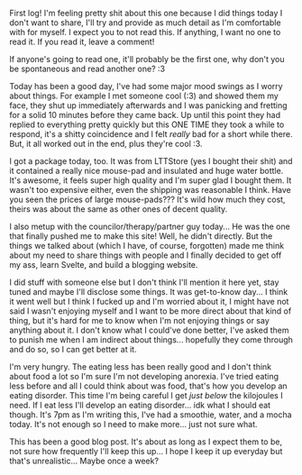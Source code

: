 First log! I'm feeling pretty shit about this one because I did things today I don't want to share, I'll try and provide as much detail as I'm comfortable with for myself. I expect you to not read this. If anything, I want no one to read it. If you read it, leave a comment!

If anyone's going to read one, it'll probably be the first one, why don't you be spontaneous and read another one? :3

Today has been a good day, I've had some major mood swings as I worry about things. For example I met someone cool (:3) and showed them my face, they shut up immediately afterwards and I was panicking and fretting for a solid 10 minutes before they came back. Up until this point they had replied to everything pretty quickly but this ONE TIME they took a while to respond, it's a shitty coincidence and I felt *really* bad for a short while there. But, it all worked out in the end, plus they're cool :3. 

I got a package today, too. It was from LTTStore (yes I bought their shit) and it contained a really nice mouse-pad and insulated and huge water bottle. It's awesome, it feels super high quality and I'm super glad I bought them. It wasn't too expensive either, even the shipping was reasonable I think. Have you seen the prices of large mouse-pads??? It's wild how much they cost, theirs was about the same as other ones of decent quality.

I also metup with the councilor/therapy/partner guy today... He was the one that finally pushed me to make this site! Well, he didn't directly. But the things we talked about (which I have, of course, forgotten) made me think about my need to share things with people and I finally decided to get off my ass, learn Svelte, and build a blogging website.

I did stuff with someone else but I don't think I'll mention it here yet, stay tuned and maybe I'll disclose some things. It was get-to-know day... I think it went well but I think I fucked up and I'm worried about it, I might have not said I wasn't enjoying myself and I want to be more direct about that kind of thing, but it's hard for me to know when I'm not enjoying things or say anything about it. I don't know what I could've done better, I've asked them to punish me when I am indirect about things... hopefully they come through and do so, so I can get better at it.

I'm very hungry. The eating less has been really good and I don't think about food a lot so I'm sure I'm not developing anorexia. I've tried eating less before and all I could think about was food, that's how you develop an eating disorder. This time I'm being careful I get *just below* the kilojoules I need. If I eat less I'll develop an eating disorder... idk what I should eat though. It's 7pm as I'm writing this, I've had a smoothie, water, and a mocha today. It's not enough so I need to make more... just not sure what.

This has been a good blog post. It's about as long as I expect them to be, not sure how frequently I'll keep this up... I hope I keep it up everyday but that's unrealistic... Maybe once a week?

